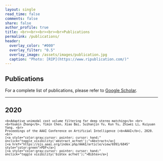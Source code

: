 ```yaml
---
layout: single
read_time: false
comments: false
share: false
author_profile: true
title: <br><br><br><br><br>Publications
permalink: /publications/
header:
  overlay_color: "#000"
  overlay_filter: "0.5"
  overlay_image: /assets/images/publication.jpg
  caption: "Photo: [RIP](https://www.ripublication.com/)"
---
```


## Publications

For a complete list of publications, please refer to <a href="https://scholar.google.co.uk/citations?hl=zh-CN&user=qLiVWVwAAAAJ" itemprop="sameAs"><i class="ai ai-fw ai-google-scholar-square" aria-hidden="true"></i>Google Scholar</a>.

---

## 2020

> <small>
    <b>Adaptive unimodal cost volume filtering for deep stereo matching</b> <br>
    <b>Youmin Zhang</b>, Yimin Chen, Xiao Bai, Suihanjin Yu, Kun Yu, Zhiwei Li, Kuiyuan Yang. <br>
    Proceedings of the AAAI Conference on Artificial Intelligence (<b>AAAI</b>), 2020.<br>
    [<a style="color:gray;cursor: pointer; cursor: hand;" onclick="toggle_visibility('abstract_acfnet');">Abstract</a>]
    [<a href="https://ojs.aaai.org/index.php/AAAI/article/view/6991/6845" style="color:green">PDF</a>]
    [<a style="color:gray;cursor: pointer; cursor: hand;" onclick="toggle_visibility('bibtex_acfnet');">Bibtex</a>]
</small>
<div id="bibtex_acfnet" style="display:none;">
<small><div class="highlighter-rouge"><pre class="highlight">
<code>@inproceedings{zhang2020adaptive,
  title={Adaptive unimodal cost volume filtering for deep stereo matching},
  author={Zhang, Youmin and Chen, Yimin and Bai, Xiao and Yu, Suihanjin and Yu, Kun and Li, Zhiwei and Yang, Kuiyuan},
  booktitle={Proceedings of the AAAI Conference on Artificial Intelligence},
  volume={34},
  number={07},
  pages={12926--12934},
  year={2020}
}
</code></pre></div></small>
</div>

<div id="abstract_acfnet" style="display:none;">
<small><div class="highlighter-rouge"><pre class="highlight">
<code>
    State-of-the-art deep learning based stereo matching approaches treat disparity 
    estimation as a regression problem, where loss function is directly defined on 
    true disparities and their estimated ones. However, disparity is just a byproduct
    of a matching process modeled by cost volume, while indirectly learning cost 
    volume driven by disparity regression is prone to overfitting since the cost 
    volume is under constrained. In this paper, we propose to directly add constraints
    to the cost volume by filtering cost volume with unimodal distribution peaked at
    true disparities. In addition, variances of the unimodal distributions for each
    pixel are estimated to explicitly model matching uncertainty under different contexts.
    The proposed architecture achieves state-of-the-art performance on Scene Flow and two 
    KITTI stereo benchmarks. In particular, our method ranked the 1 st place of KITTI
    2012 evaluation and the 4 th place of KITTI 2015 evaluation (recorded on 2019.8. 20).
    The codes of AcfNet are available at: https://github. com/youmi-zym/AcfNet.
</code></pre></div></small>
</div>


<script type="text/javascript">
   function toggle_visibility(block_id) {
       var e = document.getElementById(block_id);
       if(e.style.display == 'block')
          e.style.display = 'none';
       else
          e.style.display = 'block';
   }
</script>	
